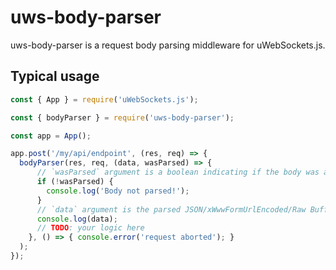 # uws-body-parser

uws-body-parser is a request body parsing middleware for uWebSockets.js.

## Typical usage

```js
const { App } = require('uWebSockets.js');

const { bodyParser } = require('uws-body-parser');

const app = App();

app.post('/my/api/endpoint', (res, req) => {
  bodyParser(res, req, (data, wasParsed) => {
      // `wasParsed` argument is a boolean indicating if the body was actually parsed
      if (!wasParsed) {
        console.log('Body not parsed!');
      }
      // `data` argument is the parsed JSON/xWwwFormUrlEncoded/Raw Buffer body
      console.log(data);
      // TODO: your logic here
    }, () => { console.error('request aborted'); }
  );
});
```
